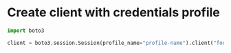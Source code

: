 # Create client with credentials profile

```python
import boto3

client = boto3.session.Session(profile_name="profile-name").client("foo-client")
```
